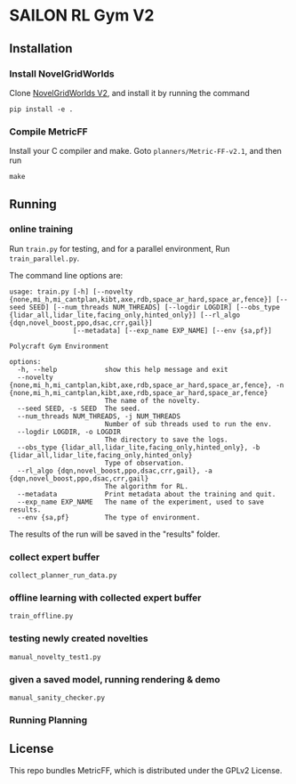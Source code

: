 # SAILON RL Gym V2

## Installation
### Install NovelGridWorlds
Clone [NovelGridWorlds V2](https://github.com/tufts-ai-robotics-group/NovelGridWorldsV2), and install it by running the command
```
pip install -e .
```

### Compile MetricFF
Install your C compiler and make. Goto `planners/Metric-FF-v2.1`, and
then run 
```
make
```


## Running
### online training
Run `train.py` for testing, and for a parallel environment, Run `train_parallel.py`.

The command line options are:
```
usage: train.py [-h] [--novelty {none,mi_h,mi_cantplan,kibt,axe,rdb,space_ar_hard,space_ar,fence}] [--seed SEED] [--num_threads NUM_THREADS] [--logdir LOGDIR] [--obs_type {lidar_all,lidar_lite,facing_only,hinted_only}] [--rl_algo {dqn,novel_boost,ppo,dsac,crr,gail}]
                [--metadata] [--exp_name EXP_NAME] [--env {sa,pf}]

Polycraft Gym Environment

options:
  -h, --help            show this help message and exit
  --novelty {none,mi_h,mi_cantplan,kibt,axe,rdb,space_ar_hard,space_ar,fence}, -n {none,mi_h,mi_cantplan,kibt,axe,rdb,space_ar_hard,space_ar,fence}
                        The name of the novelty.
  --seed SEED, -s SEED  The seed.
  --num_threads NUM_THREADS, -j NUM_THREADS
                        Number of sub threads used to run the env.
  --logdir LOGDIR, -o LOGDIR
                        The directory to save the logs.
  --obs_type {lidar_all,lidar_lite,facing_only,hinted_only}, -b {lidar_all,lidar_lite,facing_only,hinted_only}
                        Type of observation.
  --rl_algo {dqn,novel_boost,ppo,dsac,crr,gail}, -a {dqn,novel_boost,ppo,dsac,crr,gail}
                        The algorithm for RL.
  --metadata            Print metadata about the training and quit.
  --exp_name EXP_NAME   The name of the experiment, used to save results.
  --env {sa,pf}         The type of environment.
```

The results of the run will be saved in the "results" folder.

### collect expert buffer
`collect_planner_run_data.py`

### offline learning with collected expert buffer
`train_offline.py`

### testing newly created novelties
`manual_novelty_test1.py`

### given a saved model, running rendering & demo
`manual_sanity_checker.py`

### Running Planning  

## License
This repo bundles MetricFF, which is distributed under the GPLv2 License.
